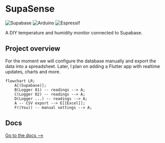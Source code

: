 # SupaSense
![Supabase](https://img.shields.io/badge/Supabase-181818?style=for-the-badge&logo=supabase&logoColor=white)
![Arduino](https://img.shields.io/badge/Arduino-00979D?style=for-the-badge&logo=Arduino&logoColor=white)
![Espressif](https://img.shields.io/badge/espressif-E7352C?style=for-the-badge&logo=espressif&logoColor=white)

A DIY temperature and humidity monitor connected to Supabase.

## Project overview
For the moment we will configure the database manually and export the data into a spreadsheet.
Later, I plan on adding a Flutter app with realtime updates, charts and more.

``` mermaid
flowchart LR;
    A[(Supabase)];
    B(Logger 01) -- readings --> A;
    C(Logger 02) -- readings --> A;
    D(Logger ...) -- readings --> A;
    A -- CSV export --> E[[Excel]];
    F((You)) -- manual settings --> A;
```

## Docs
[Go to the docs -->](https://jakesmd.github.io/SupaSense/#/)
